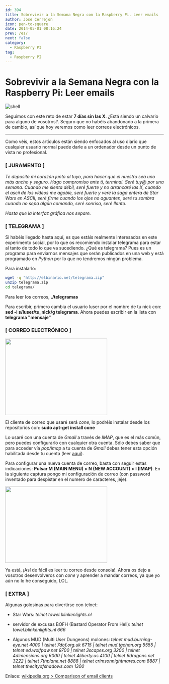 ```yaml
---
id: 394
title: Sobrevivir a la Semana Negra con la Raspberry Pi. Leer emails
author: Jose Cerrejon
icon: pen-to-square
date: 2014-05-01 08:16:24
prev: /es/
next: false
category:
  - Raspberry PI
tag:
  - Raspberry PI
---
```


# Sobrevivir a la Semana Negra con la Raspberry Pi: Leer emails

![shell](/images/2014/04/shell.jpg)

Seguimos con este reto de estar **7 días sin las X**. ¿Está siendo un calvario para alguno de vosotros?. Seguro que no habéis abandonado a la primera de cambio, así que hoy veremos como leer correos electrónicos.

- - -
Como véis, estos artículos están siendo enfocados al uso diario que cualquier usuario normal puede darle a un ordenador desde un punto de vista no profesional.

###  [ JURAMENTO ]

*Te deposito mi corazón junto al tuyo, para hacer que el nuestro sea uno más ancho y seguro. Hago compromiso ante ti, terminal. Seré tuy@ por una semana. Cuando me sienta débil, seré fuerte y no arrancaré las X, cuando el ascii de los vídeos me agobie, seré fuerte y veré la saga entera de Star Wars en ASCII, seré firme cuando los ojos no aguanten, seré tu sombra cuando no sepa algún comando, seré sonrisa, seré llanto.*

*Hasta que la interfaz gráfica nos separe.*
    
###  [ TELEGRAMA ]

Si habéis llegado hasta aquí, es que estáis realmente interesados en este experimento social, por lo que os recomiendo instalar telegrama para estar al tanto de todo lo que va sucediendo. ¿Qué es telegrama? Pues es un programa para enviarnos mensajes que serán publicados en una web y está programado en *Python* por lo que no tendremos ningún problema.

Para instalarlo:

```bash
wget -q "http://elbinario.net/telegrama.zip"
unzip telegrama.zip
cd telegrama/
```

Para leer los correos, **./telegramas**

Para escribir, primero cambia el usuario luser por el nombre de tu nick con: **sed -i s/luser/tu_nick/g telegrama**. Ahora puedes escribir en la lista con **telegrama "mensaje"**

###  [ CORREO ELECTRÓNICO ]

<a title="cone" rel="lightbox" href="/images/2014/04/cone.png"><img width="324" height="242" src="/images/2014/04/cone.png"></img></a>

El cliente de correo que usaré será *cone*, lo podréis instalar desde los repositorios con: **sudo apt-get install cone**

Lo usaré con una cuenta de *Gmail* a través de *IMAP*, que es el más común, pero puedes configurarlo con cualquier otra cuenta. Sólo debes saber que para acceder vía *pop/imap* a tu cuenta de *Gmail* debes tener esta opción habilitada desde tu cuenta (leer [aquí](https://support.google.com/mail/troubleshooter/1668960?hl=es#ts=1665119)).

Para configurar una nueva cuenta de correo, basta con seguir estas indicaciones: **Pulsar M (MAIN MENU) > N (NEW ACCOUNT) > I (IMAP)**. En la siguiente captura pongo mi configuración de correo (con password inventado para despistar en el numero de caracteres, jeje).
 
<a title="Configurando cone con Imap" rel="lightbox" href="/images/2014/04/cone2.png"><img width="324" height="242" src="/images/2014/04/cone2.png"></img></a>

Ya está, ¡Así de fácil es leer tu correo desde consola!. Ahora os dejo a vosotros desenvolveros con *cone* y aprender a mandar correos, ya que yo aún no lo he conseguido, LOL.

###  [ EXTRA ]

Algunas golosinas para divertirse con telnet:

* Star Wars: *telnet towel.blinkenlights.nl*

* servidor de excusas BOFH (Bastard Operator From Hell): *telnet towel.blinkenlights.nl 666*

* Algunos MUD (Multi User Dungeons) molones: *telnet mud.burning-eye.net 4000 | telnet 7dof.org.uk 6715 | telnet mud.tgchan.org 5555 | telnet ed.wolfpaw.net 9700 | telnet 3scapes.org 3200 | telnet 4dimensions.org 6000 | telnet 4liberty.us 4100 | telnet 6dragons.net 3222 | telnet 7thplane.net 8888 | telnet crimsonnightmares.com 8887 | telnet thecityofshadows.com 1300*      

Enlace: [wikipedia.org > Comparison of email clients](http://en.wikipedia.org/wiki/Comparison_of_email_clients)